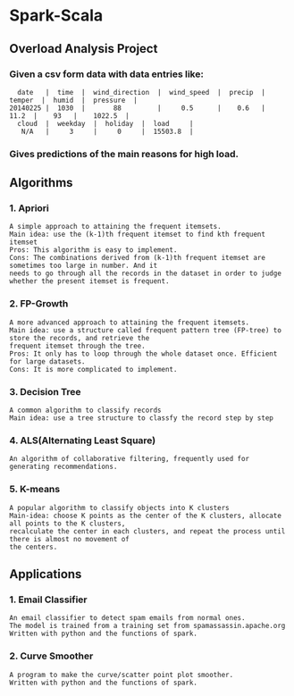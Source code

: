Spark-Scala
==============================

Overload Analysis Project
------------------------------
### Given a csv form data with data entries like:<br />
      date   |  time  |  wind_direction  |  wind_speed  |  precip  |  temper  |  humid  |  pressure  |
    20140225 |  1030  |       88         |     0.5      |    0.6   |    11.2  |    93   |    1022.5  |
      cloud  |  weekday  |  holiday  |  load     |
       N/A   |     3     |     0     |  15503.8  |
### Gives predictions of the main reasons for high load.

Algorithms
------------------------------

### 1. Apriori<br />
    A simple approach to attaining the frequent itemsets.
    Main idea: use the (k-1)th frequent itemset to find kth frequent itemset
    Pros: This algorithm is easy to implement.
    Cons: The combinations derived from (k-1)th frequent itemset are sometimes too large in number. And it 
    needs to go through all the records in the dataset in order to judge whether the present itemset is frequent.
### 2. FP-Growth<br />
    A more advanced approach to attaining the frequent itemsets.
    Main idea: use a structure called frequent pattern tree (FP-tree) to store the records, and retrieve the 
    frequent itemset through the tree.
    Pros: It only has to loop through the whole dataset once. Efficient for large datasets.
    Cons: It is more complicated to implement. 
    
### 3. Decision Tree<br />
    A common algorithm to classify records
    Main idea: use a tree structure to classfy the record step by step
    
### 4. ALS(Alternating Least Square)<br />
    An algorithm of collaborative filtering, frequently used for generating recommendations.
    
### 5. K-means<br />
    A popular algorithm to classify objects into K clusters
    Main-idea: choose K points as the center of the K clusters, allocate all points to the K clusters,
    recalculate the center in each clusters, and repeat the process until there is almost no movement of
    the centers.
    
    
Applications
-------------------------------
### 1. Email Classifier<br />
    An email classifier to detect spam emails from normal ones.
    The model is trained from a training set from spamassassin.apache.org
    Written with python and the functions of spark. 
    
### 2. Curve Smoother<br />
    A program to make the curve/scatter point plot smoother.
    Written with python and the functions of spark.
